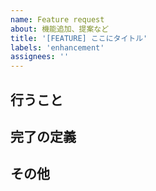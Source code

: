 ```yaml
---
name: Feature request
about: 機能追加、提案など
title: '[FEATURE] ここにタイトル'
labels: 'enhancement'
assignees: ''
---
```


## 行うこと

## 完了の定義

## その他

